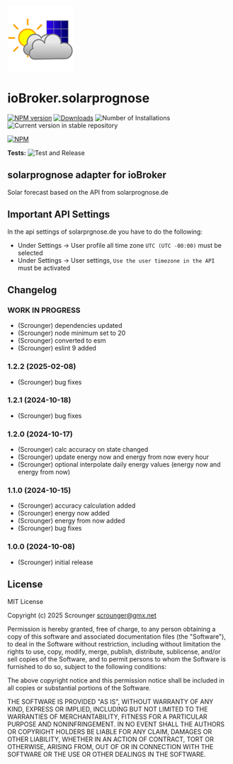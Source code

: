 ![Logo](admin/solarprognose.png)

# ioBroker.solarprognose

[![NPM version](https://img.shields.io/npm/v/iobroker.solarprognose.svg)](https://www.npmjs.com/package/iobroker.solarprognose)
[![Downloads](https://img.shields.io/npm/dm/iobroker.solarprognose.svg)](https://www.npmjs.com/package/iobroker.solarprognose)
![Number of Installations](https://iobroker.live/badges/solarprognose-installed.svg)
![Current version in stable repository](https://iobroker.live/badges/solarprognose-stable.svg)

[![NPM](https://nodei.co/npm/iobroker.solarprognose.png?downloads=true)](https://nodei.co/npm/iobroker.solarprognose/)

**Tests:** ![Test and Release](https://github.com/Scrounger/ioBroker.solarprognose/workflows/Test%20and%20Release/badge.svg)

## solarprognose adapter for ioBroker

Solar forecast based on the API from solarprognose.de

## Important API Settings

In the api settings of solarprgnose.de you have to do the following:

- Under Settings -> User profile all time zone `UTC (UTC -00:00)` must be selected
- Under Settings -> User settings, `Use the user timezone in the API` must be activated

## Changelog

<!--
	Placeholder for the next version (at the beginning of the line):
	### **WORK IN PROGRESS**
-->

### **WORK IN PROGRESS**

- (Scrounger) dependencies updated
- (Scrounger) node minimum set to 20
- (Scrounger) converted to esm
- (Scrounger) eslint 9 added

### 1.2.2 (2025-02-08)

- (Scrounger) bug fixes

### 1.2.1 (2024-10-18)

- (Scrounger) bug fixes

### 1.2.0 (2024-10-17)

- (Scrounger) calc accuracy on state changed
- (Scrounger) update energy now and energy from now every hour
- (Scrounger) optional interpolate daily energy values (energy now and energy from now)

### 1.1.0 (2024-10-15)

- (Scrounger) accuracy calculation added
- (Scrounger) energy now added
- (Scrounger) energy from now added
- (Scrounger) bug fixes

### 1.0.0 (2024-10-08)

- (Scrounger) initial release

## License

MIT License

Copyright (c) 2025 Scrounger <scrounger@gmx.net>

Permission is hereby granted, free of charge, to any person obtaining a copy
of this software and associated documentation files (the "Software"), to deal
in the Software without restriction, including without limitation the rights
to use, copy, modify, merge, publish, distribute, sublicense, and/or sell
copies of the Software, and to permit persons to whom the Software is
furnished to do so, subject to the following conditions:

The above copyright notice and this permission notice shall be included in all
copies or substantial portions of the Software.

THE SOFTWARE IS PROVIDED "AS IS", WITHOUT WARRANTY OF ANY KIND, EXPRESS OR
IMPLIED, INCLUDING BUT NOT LIMITED TO THE WARRANTIES OF MERCHANTABILITY,
FITNESS FOR A PARTICULAR PURPOSE AND NONINFRINGEMENT. IN NO EVENT SHALL THE
AUTHORS OR COPYRIGHT HOLDERS BE LIABLE FOR ANY CLAIM, DAMAGES OR OTHER
LIABILITY, WHETHER IN AN ACTION OF CONTRACT, TORT OR OTHERWISE, ARISING FROM,
OUT OF OR IN CONNECTION WITH THE SOFTWARE OR THE USE OR OTHER DEALINGS IN THE
SOFTWARE.

